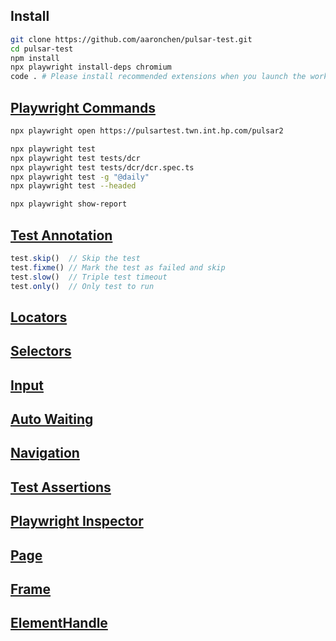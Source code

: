 ## Install

```bash
git clone https://github.com/aaronchen/pulsar-test.git
cd pulsar-test
npm install
npx playwright install-deps chromium
code . # Please install recommended extensions when you launch the workspace 
```


## [Playwright Commands](https://playwright.dev/docs/test-cli)

```bash
npx playwright open https://pulsartest.twn.int.hp.com/pulsar2

npx playwright test
npx playwright test tests/dcr
npx playwright test tests/dcr/dcr.spec.ts
npx playwright test -g "@daily"
npx playwright test --headed

npx playwright show-report
```

## [Test Annotation](https://playwright.dev/docs/test-annotations)

```typescript
test.skip()  // Skip the test
test.fixme() // Mark the test as failed and skip
test.slow()  // Triple test timeout
test.only()  // Only test to run
```

## [Locators](https://playwright.dev/docs/locators)
## [Selectors](https://playwright.dev/docs/selectors#text-selector)
## [Input](https://playwright.dev/docs/input#keys-and-shortcuts)
## [Auto Waiting](https://playwright.dev/docs/actionability)
## [Navigation](https://playwright.dev/docs/navigations)
## [Test Assertions](https://playwright.dev/docs/test-assertions)

## [Playwright Inspector](https://playwright.dev/docs/inspector#open-playwright-inspector)

## [Page](https://playwright.dev/docs/api/class-page)
## [Frame](https://playwright.dev/docs/api/class-frame)
## [ElementHandle](https://playwright.dev/docs/api/class-elementhandle)
